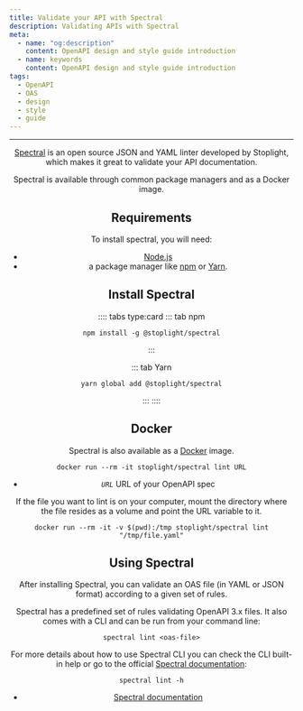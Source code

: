 ```yaml
---
title: Validate your API with Spectral
description: Validating APIs with Spectral
meta:
  - name: "og:description"
    content: OpenAPI design and style guide introduction
  - name: keywords
    content: OpenAPI design and style guide introduction
tags:
  - OpenAPI
  - OAS
  - design
  - style
  - guide
---
```


<Header/>

---

[Spectral](https://github.com/stoplightio/spectral "Spectral website") is an open source JSON and YAML linter developed by Stoplight,
which makes it great to validate your API documentation.

Spectral is available through common package managers and as a Docker image.

## Requirements

To install spectral, you will need:

- [Node.js](https://nodejs.org/en/ "Node.js website")
- a package manager like [npm](https://www.npmjs.com/ "npm website") or [Yarn](https://yarnpkg.com/ "Yarn website").

## Install Spectral

:::: tabs type:card
::: tab npm

```shell
npm install -g @stoplight/spectral
```

:::

::: tab Yarn

```shell
yarn global add @stoplight/spectral
```

:::
::::

## Docker

Spectral is also available as a [Docker](https://www.docker.com/ "Docker website") image.

```shell
docker run --rm -it stoplight/spectral lint URL
```

- *`URL`* URL of your OpenAPI spec

If the file you want to lint is on your computer,
mount the directory where the file resides as a volume and point the URL variable to it.

```shell
docker run --rm -it -v $(pwd):/tmp stoplight/spectral lint "/tmp/file.yaml"
```

## Using Spectral

After installing Spectral, you can validate an OAS file (in YAML or JSON format) according to a given set of rules.

Spectral has a predefined set of rules validating OpenAPI 3.x files.
It also comes with a CLI and can be run from your command line:

```shell
spectral lint <oas-file>
```

For more details about how to use Spectral CLI you can check the CLI built-in help
or go to the official [Spectral documentation](https://stoplight.io/p/docs/gh/stoplightio/spectral/docs/guides/cli.md "Spectral website"):

```shell
spectral lint -h
```

<RRead>

- [Spectral documentation](https://meta.stoplight.io/docs/spectral/README.md "Spectral docs")

</RRead>

